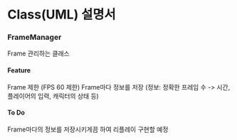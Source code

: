 # Class(UML) 설명서
### FrameManager
Frame 관리하는 클래스  

#### Feature
Frame 제한 (FPS 60 제한)
Frame마다 정보를 저장 (정보: 정확한 프레임 수 -> 시간, 플레이어의 입력, 캐릭터의 상태 등)    

#### To Do
Frame마다의 정보를 저장시키게끔 하여 리플레이 구현할 예정
